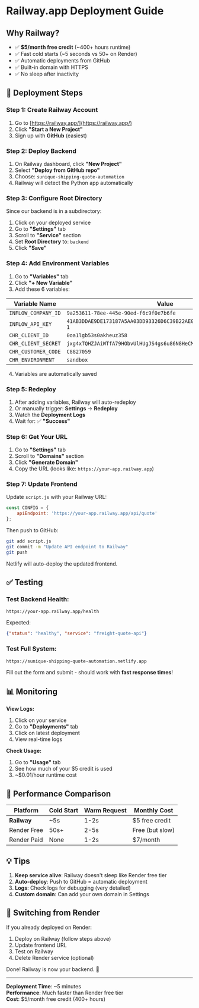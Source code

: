 # Railway.app Deployment Guide

## Why Railway?
- ✅ **$5/month free credit** (~400+ hours runtime)
- ✅ Fast cold starts (~5 seconds vs 50+ on Render)
- ✅ Automatic deployments from GitHub
- ✅ Built-in domain with HTTPS
- ✅ No sleep after inactivity

## 🚀 Deployment Steps

### Step 1: Create Railway Account

1. Go to [https://railway.app/](https://railway.app/)
2. Click **"Start a New Project"**
3. Sign up with **GitHub** (easiest)

### Step 2: Deploy Backend

1. On Railway dashboard, click **"New Project"**
2. Select **"Deploy from GitHub repo"**
3. Choose: `sunique-shipping-quote-automation`
4. Railway will detect the Python app automatically

### Step 3: Configure Root Directory

Since our backend is in a subdirectory:

1. Click on your deployed service
2. Go to **"Settings"** tab
3. Scroll to **"Service"** section
4. Set **Root Directory** to: `backend`
5. Click **"Save"**

### Step 4: Add Environment Variables

1. Go to **"Variables"** tab
2. Click **"+ New Variable"**
3. Add these 6 variables:

| Variable Name | Value |
|--------------|-------|
| `INFLOW_COMPANY_ID` | `9a253611-78ee-445e-90ed-f6c9f0e7b6fe` |
| `INFLOW_API_KEY` | `41AB3DDAE9DE173187A5AA03DD93326D6C39B22AE02B8593E361F165AACCBFBD-1` |
| `CHR_CLIENT_ID` | `0oa1lgb53s0akheuz358` |
| `CHR_CLIENT_SECRET` | `jxg4xTQHZJAiWTfA79HObvUlHUgJS4gs6u86N8HeCM9PMBTezJU1MZj9Hea2rGI1` |
| `CHR_CUSTOMER_CODE` | `C8827059` |
| `CHR_ENVIRONMENT` | `sandbox` |

4. Variables are automatically saved

### Step 5: Redeploy

1. After adding variables, Railway will auto-redeploy
2. Or manually trigger: **Settings** → **Redeploy**
3. Watch the **Deployment Logs**
4. Wait for: ✅ **"Success"**

### Step 6: Get Your URL

1. Go to **"Settings"** tab
2. Scroll to **"Domains"** section
3. Click **"Generate Domain"**
4. Copy the URL (looks like: `https://your-app.railway.app`)

### Step 7: Update Frontend

Update `script.js` with your Railway URL:

```javascript
const CONFIG = {
    apiEndpoint: 'https://your-app.railway.app/api/quote'
};
```

Then push to GitHub:
```bash
git add script.js
git commit -m "Update API endpoint to Railway"
git push
```

Netlify will auto-deploy the updated frontend.

## ✅ Testing

### Test Backend Health:
```
https://your-app.railway.app/health
```

Expected:
```json
{"status": "healthy", "service": "freight-quote-api"}
```

### Test Full System:
```
https://sunique-shipping-quote-automation.netlify.app
```

Fill out the form and submit - should work with **fast response times**!

## 📊 Monitoring

**View Logs:**
1. Click on your service
2. Go to **"Deployments"** tab
3. Click on latest deployment
4. View real-time logs

**Check Usage:**
1. Go to **"Usage"** tab
2. See how much of your $5 credit is used
3. ~$0.01/hour runtime cost

## 🎯 Performance Comparison

| Platform | Cold Start | Warm Request | Monthly Cost |
|----------|------------|--------------|--------------|
| **Railway** | ~5s | 1-2s | $5 free credit |
| Render Free | 50s+ | 2-5s | Free (but slow) |
| Render Paid | None | 1-2s | $7/month |

## 💡 Tips

1. **Keep service alive**: Railway doesn't sleep like Render free tier
2. **Auto-deploy**: Push to GitHub = automatic deployment
3. **Logs**: Check logs for debugging (very detailed)
4. **Custom domain**: Can add your own domain in Settings

## 🔄 Switching from Render

If you already deployed on Render:
1. Deploy on Railway (follow steps above)
2. Update frontend URL
3. Test on Railway
4. Delete Render service (optional)

Done! Railway is now your backend. 🚀

---

**Deployment Time**: ~5 minutes  
**Performance**: Much faster than Render free tier  
**Cost**: $5/month free credit (400+ hours)

